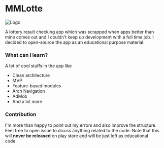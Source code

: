 # MMLotte

![Logo](http://imgs.fyi/img/7206.png)

A lottery result checking app which was scrapped when apps better than mine comes out and I couldn't keep up development with a full time job. I decided to open-source the app as an educational purpose material.

### What can I learn?

A lot of cool stuffs in the app like

* Clean architecture
* MVP
* Feature-based modules
* Arch Navigation
* AdMob
* And a lot more

### Contribution

I'm more than happy to point out my errors and also improve the structure.  Feel free to open issue to dicuss anything related to the code. Note that this will **never be released** on play store and will be just left as educational code.
